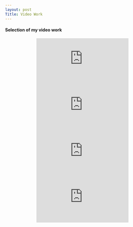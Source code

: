 ```yaml
---
layout: post
Title: Video Work
---
```

#### Selection of my video work
<center><iframe src="https://www.youtube.com/embed/dxTFkfzPX-s?si=OG8qlz5Ihm52MIqX" title="YouTube video player" frameborder="0" allow="accelerometer; autoplay; clipboard-write; encrypted-media; gyroscope; picture-in-picture; web-share" allowfullscreen></iframe></center>


<center><iframe src="https://www.youtube.com/embed/HQqrfIVkctM?si=uplcDf38FHQYj1ca" title="YouTube video player" frameborder="0" allow="accelerometer; autoplay; clipboard-write; encrypted-media; gyroscope; picture-in-picture; web-share" allowfullscreen></iframe></center>


<center><iframe src="https://www.youtube.com/embed/0RC52Fw1E3M?si=Zt8Sape7gr1UsX55" title="YouTube video player" frameborder="0" allow="accelerometer; autoplay; clipboard-write; encrypted-media; gyroscope; picture-in-picture; web-share" allowfullscreen></iframe></center>


<center><iframe src="https://www.youtube.com/embed/EZds0X9KqMM?si=NsPqeRqBEAtNjSb0" title="YouTube video player" frameborder="0" allow="accelerometer; autoplay; clipboard-write; encrypted-media; gyroscope; picture-in-picture; web-share" allowfullscreen></iframe></center>

